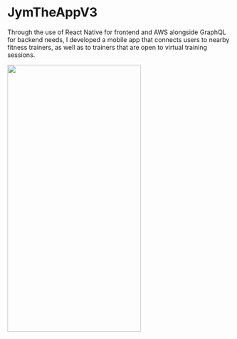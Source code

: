 # JymTheAppV3
 
Through the use of React Native for frontend and AWS alongside GraphQL for backend needs, I developed a mobile app that connects users to nearby fitness trainers, as well as to trainers that are open to virtual training sessions.

<img src="https://user-images.githubusercontent.com/49351487/113543938-61f50980-95b5-11eb-8fb2-6cf9fc48148d.png" width="300" height="600">

